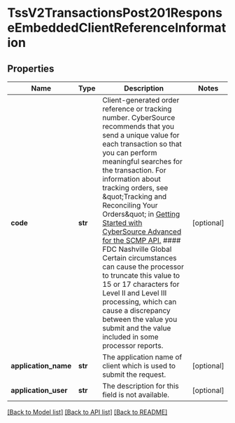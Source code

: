 # TssV2TransactionsPost201ResponseEmbeddedClientReferenceInformation

## Properties
Name | Type | Description | Notes
------------ | ------------- | ------------- | -------------
**code** | **str** | Client-generated order reference or tracking number. CyberSource recommends that you send a unique value for each transaction so that you can perform meaningful searches for the transaction.  For information about tracking orders, see \&quot;Tracking and Reconciling Your Orders\&quot; in [Getting Started with CyberSource Advanced for the SCMP API.](https://apps.cybersource.com/library/documentation/dev_guides/Getting_Started_SCMP/html/wwhelp/wwhimpl/js/html/wwhelp.htm)  #### FDC Nashville Global Certain circumstances can cause the processor to truncate this value to 15 or 17 characters for Level II and Level III processing, which can cause a discrepancy between the value you submit and the value included in some processor reports.  | [optional] 
**application_name** | **str** | The application name of client which is used to submit the request. | [optional] 
**application_user** | **str** | The description for this field is not available. | [optional] 

[[Back to Model list]](../README.md#documentation-for-models) [[Back to API list]](../README.md#documentation-for-api-endpoints) [[Back to README]](../README.md)


